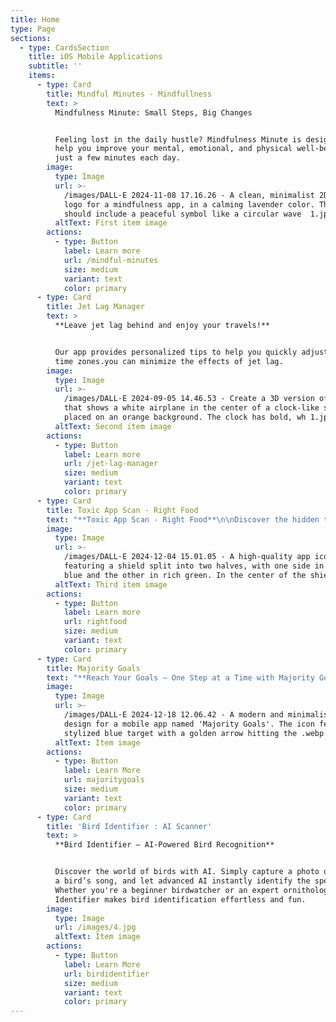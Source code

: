 ```yaml
---
title: Home
type: Page
sections:
  - type: CardsSection
    title: iOS Mobile Applications
    subtitle: ''
    items:
      - type: Card
        title: Mindful Minutes - Mindfullness
        text: >
          Mindfulness Minute: Small Steps, Big Changes


          Feeling lost in the daily hustle? Mindfulness Minute is designed to
          help you improve your mental, emotional, and physical well-being with
          just a few minutes each day.
        image:
          type: Image
          url: >-
            /images/DALL·E 2024-11-08 17.16.26 - A clean, minimalist 2D flat
            logo for a mindfulness app, in a calming lavender color. The design
            should include a peaceful symbol like a circular wave  1.jpg
          altText: First item image
        actions:
          - type: Button
            label: Learn more
            url: /mindful-minutes
            size: medium
            variant: text
            color: primary
      - type: Card
        title: Jet Lag Manager
        text: >
          **Leave jet lag behind and enjoy your travels!**


          Our app provides personalized tips to help you quickly adjust to new
          time zones.you can minimize the effects of jet lag.
        image:
          type: Image
          url: >-
            /images/DALL·E 2024-09-05 14.46.53 - Create a 3D version of an icon
            that shows a white airplane in the center of a clock-like shape,
            placed on an orange background. The clock has bold, wh 1.jpg
          altText: Second item image
        actions:
          - type: Button
            label: Learn more
            url: /jet-lag-manager
            size: medium
            variant: text
            color: primary
      - type: Card
        title: Toxic App Scan - Right Food
        text: "**Toxic App Scan - Right Food**\n\nDiscover the hidden truth in your food with Right Food! Whether you're on a clean eating journey, looking for a reliable calorie counter, or want a gluten-free scanner, Right Food has you covered.\_\n"
        image:
          type: Image
          url: >-
            /images/DALL·E 2024-12-04 15.01.05 - A high-quality app icon
            featuring a shield split into two halves, with one side in vibrant
            blue and the other in rich green. In the center of the shie.webp
          altText: Third item image
        actions:
          - type: Button
            label: Learn more
            url: rightfood
            size: medium
            variant: text
            color: primary
      - type: Card
        title: Majority Goals
        text: "**Reach Your Goals – One Step at a Time with Majority Goals!**\n\n**Majority Goals**\_is your personal habit-building companion designed to make self-improvement simple and achievable. Whether you’re focusing on\_**mental wellness**, boosting\_**productivity**, or improving your\_**fitness routine**, Majority Goals offers bite-sized tasks and daily plans that fit seamlessly into your lifestyle.\n"
        image:
          type: Image
          url: >-
            /images/DALL·E 2024-12-18 12.06.42 - A modern and minimalist icon
            design for a mobile app named 'Majority Goals'. The icon features a
            stylized blue target with a golden arrow hitting the .webp
          altText: Item image
        actions:
          - type: Button
            label: Learn More
            url: majoritygoals
            size: medium
            variant: text
            color: primary
      - type: Card
        title: 'Bird Identifier : AI Scanner'
        text: >
          **Bird Identifier – AI-Powered Bird Recognition**


          Discover the world of birds with AI. Simply capture a photo or record
          a bird’s song, and let advanced AI instantly identify the species.
          Whether you're a beginner birdwatcher or an expert ornithologist, Bird
          Identifier makes bird identification effortless and fun.
        image:
          type: Image
          url: /images/4.jpg
          altText: Item image
        actions:
          - type: Button
            label: Learn More
            url: birdidentifier
            size: medium
            variant: text
            color: primary
---
```

